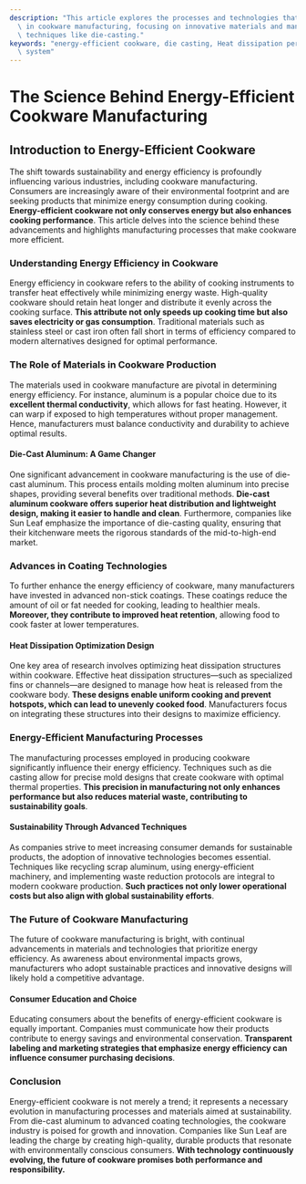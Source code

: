 ```yaml
---
description: "This article explores the processes and technologies that enhance energy efficiency\
  \ in cookware manufacturing, focusing on innovative materials and manufacturing\
  \ techniques like die-casting."
keywords: "energy-efficient cookware, die casting, Heat dissipation performance, Heat dissipation\
  \ system"
---
```

# The Science Behind Energy-Efficient Cookware Manufacturing

## Introduction to Energy-Efficient Cookware

The shift towards sustainability and energy efficiency is profoundly influencing various industries, including cookware manufacturing. Consumers are increasingly aware of their environmental footprint and are seeking products that minimize energy consumption during cooking. **Energy-efficient cookware not only conserves energy but also enhances cooking performance**. This article delves into the science behind these advancements and highlights manufacturing processes that make cookware more efficient.

### Understanding Energy Efficiency in Cookware

Energy efficiency in cookware refers to the ability of cooking instruments to transfer heat effectively while minimizing energy waste. High-quality cookware should retain heat longer and distribute it evenly across the cooking surface. **This attribute not only speeds up cooking time but also saves electricity or gas consumption**. Traditional materials such as stainless steel or cast iron often fall short in terms of efficiency compared to modern alternatives designed for optimal performance.

### The Role of Materials in Cookware Production

The materials used in cookware manufacture are pivotal in determining energy efficiency. For instance, aluminum is a popular choice due to its **excellent thermal conductivity**, which allows for fast heating. However, it can warp if exposed to high temperatures without proper management. Hence, manufacturers must balance conductivity and durability to achieve optimal results.

#### Die-Cast Aluminum: A Game Changer

One significant advancement in cookware manufacturing is the use of die-cast aluminum. This process entails molding molten aluminum into precise shapes, providing several benefits over traditional methods. **Die-cast aluminum cookware offers superior heat distribution and lightweight design, making it easier to handle and clean**. Furthermore, companies like Sun Leaf emphasize the importance of die-casting quality, ensuring that their kitchenware meets the rigorous standards of the mid-to-high-end market.

### Advances in Coating Technologies

To further enhance the energy efficiency of cookware, many manufacturers have invested in advanced non-stick coatings. These coatings reduce the amount of oil or fat needed for cooking, leading to healthier meals. **Moreover, they contribute to improved heat retention**, allowing food to cook faster at lower temperatures.

#### Heat Dissipation Optimization Design

One key area of research involves optimizing heat dissipation structures within cookware. Effective heat dissipation structures—such as specialized fins or channels—are designed to manage how heat is released from the cookware body. **These designs enable uniform cooking and prevent hotspots, which can lead to unevenly cooked food**. Manufacturers focus on integrating these structures into their designs to maximize efficiency.

### Energy-Efficient Manufacturing Processes

The manufacturing processes employed in producing cookware significantly influence their energy efficiency. Techniques such as die casting allow for precise mold designs that create cookware with optimal thermal properties. **This precision in manufacturing not only enhances performance but also reduces material waste, contributing to sustainability goals**.

#### Sustainability Through Advanced Techniques

As companies strive to meet increasing consumer demands for sustainable products, the adoption of innovative technologies becomes essential. Techniques like recycling scrap aluminum, using energy-efficient machinery, and implementing waste reduction protocols are integral to modern cookware production. **Such practices not only lower operational costs but also align with global sustainability efforts**.

### The Future of Cookware Manufacturing

The future of cookware manufacturing is bright, with continual advancements in materials and technologies that prioritize energy efficiency. As awareness about environmental impacts grows, manufacturers who adopt sustainable practices and innovative designs will likely hold a competitive advantage.

#### Consumer Education and Choice

Educating consumers about the benefits of energy-efficient cookware is equally important. Companies must communicate how their products contribute to energy savings and environmental conservation. **Transparent labeling and marketing strategies that emphasize energy efficiency can influence consumer purchasing decisions**.

### Conclusion

Energy-efficient cookware is not merely a trend; it represents a necessary evolution in manufacturing processes and materials aimed at sustainability. From die-cast aluminum to advanced coating technologies, the cookware industry is poised for growth and innovation. Companies like Sun Leaf are leading the charge by creating high-quality, durable products that resonate with environmentally conscious consumers. **With technology continuously evolving, the future of cookware promises both performance and responsibility.**
